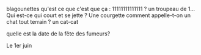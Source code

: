 blagounettes
qu'est ce que c'est que ça : 11111111111111 ? un troupeau de 1...
Qui est-ce qui court et se jette ? Une courgette
comment appelle-t-on un chat tout terrain ? un cat-cat

quelle est la date de la fête des fumeurs?

Le 1er juin

